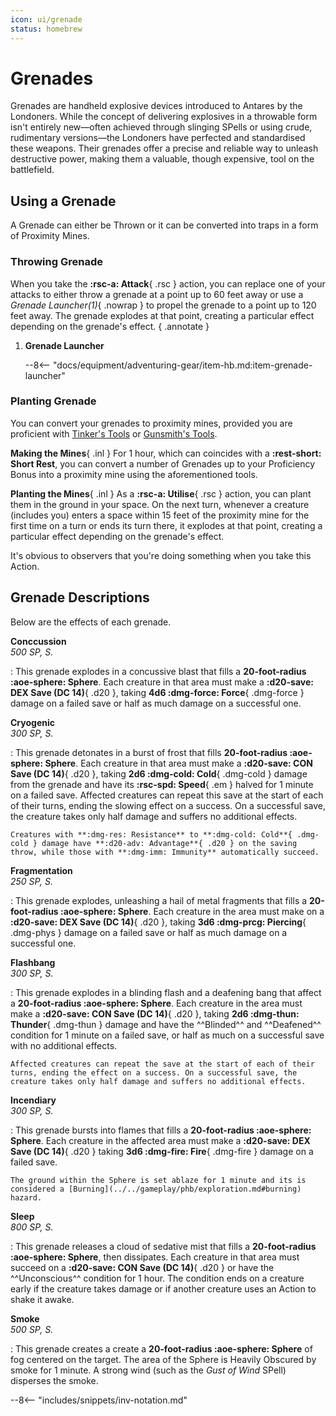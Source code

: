```yaml
---
icon: ui/grenade
status: homebrew
---
```


# Grenades

Grenades are handheld explosive devices introduced to Antares by the Londoners. While the concept of delivering explosives in a throwable form isn't entirely new—often achieved through slinging SPells or using crude, rudimentary versions—the Londoners have perfected and standardised these weapons. Their grenades offer a precise and reliable way to unleash destructive power, making them a valuable, though expensive, tool on the battlefield.

## Using a Grenade

A Grenade can either be Thrown or it can be converted into traps in a form of Proximity Mines.

### Throwing Grenade

When you take the **:rsc-a: Attack**{ .rsc } action, you can replace one of your attacks to either throw a grenade at a point up to 60 feet away or use a *Grenade* *Launcher(1)*{ .nowrap } to propel the grenade to a point up to 120 feet away. The grenade explodes at that point, creating a particular effect depending on the grenade's effect. 
{ .annotate }

1. **Grenade Launcher**

    --8<-- "docs/equipment/adventuring-gear/item-hb.md:item-grenade-launcher"

### Planting Grenade

You can convert your grenades to proximity mines, provided you are proficient with [Tinker's Tools](../tools/artisan-tools.md#tinkers-tools) or [Gunsmith's Tools](../tools/artisan-tools.md#gunsmiths-tools). 

**Making the Mines**{ .inl } For 1 hour, which can coincides with a **:rest-short: Short Rest**, you can convert a number of Grenades up to your Proficiency Bonus into a proximity mine using the aforementioned tools. 

**Planting the Mines**{ .inl } As a **:rsc-a: Utilise**{ .rsc } action, you can plant them in the ground in your space. On the next turn, whenever a creature (includes you) enters a space within 15 feet of the proximity mine for the first time on a turn or ends its turn there, it explodes at that point, creating a particular effect depending on the grenade's effect.

It's obvious to observers that you're doing something when you take this Action.

## Grenade Descriptions

Below are the effects of each grenade.

**Conccussion** <br>_500 SP, S._

:   This grenade explodes in a concussive blast that fills a **20-foot-radius :aoe-sphere: Sphere**. Each creature in that area must make a **:d20-save: DEX Save (DC 14)**{ .d20 }, taking **4d6 :dmg-force: Force**{ .dmg-force } damage on a failed save or half as much damage on a successful one.

**Cryogenic** <br>_300 SP, S._

:   This grenade detonates in a burst of frost that fills **20-foot-radius :aoe-sphere: Sphere**. Each creature in that area must make a **:d20-save: CON Save (DC 14)**{ .d20 }, taking **2d6 :dmg-cold: Cold**{ .dmg-cold } damage from the grenade and have its **:rsc-spd: Speed**{ .em } halved for 1 minute on a failed save. Affected creatures can repeat this save at the start of each of their turns, ending the slowing effect on a success. On a successful save, the creature takes only half damage and suffers no additional effects. 

    Creatures with **:dmg-res: Resistance** to **:dmg-cold: Cold**{ .dmg-cold } damage have **:d20-adv: Advantage**{ .d20 } on the saving throw, while those with **:dmg-imm: Immunity** automatically succeed.

**Fragmentation** <br>_250 SP, S._

:   This grenade explodes, unleashing a hail of metal fragments that fills a **20-foot-radius :aoe-sphere: Sphere**. Each creature in the area must make on a **:d20-save: DEX Save (DC 14)**{ .d20 },  taking **3d6 :dmg-prcg: Piercing**{ .dmg-phys } damage on a failed save or half as much damage on a successful one.


**Flashbang** <br>_300 SP, S._

:   This grenade explodes in a blinding flash and a deafening bang that affect a **20-foot-radius :aoe-sphere: Sphere**. Each creature in the area must make a **:d20-save: CON Save (DC 14)**{ .d20 }, taking **2d6 :dmg-thun: Thunder**{ .dmg-thun } damage and have the ^^Blinded^^ and ^^Deafened^^ condition for 1 minute on a failed save, or half as much on a successful save with no additional effects. 

    Affected creatures can repeat the save at the start of each of their turns, ending the effect on a success. On a successful save, the creature takes only half damage and suffers no additional effects.

**Incendiary** <br>_300 SP, S._

:   This grenade bursts into flames that fills a **20-foot-radius :aoe-sphere: Sphere**. Each creature in the affected area must make a **:d20-save: DEX Save (DC 14)**{ .d20 } taking **3d6 :dmg-fire: Fire**{ .dmg-fire } damage on a failed save. 

    The ground within the Sphere is set ablaze for 1 minute and its is considered a [Burning](../../gameplay/phb/exploration.md#burning) hazard. 

**Sleep** <br>_800 SP, S._

:   This grenade releases a cloud of sedative mist that fills a **20-foot-radius :aoe-sphere: Sphere**, then dissipates. Each creature in that area must succeed on a **:d20-save: CON Save (DC 14)**{ .d20 } or have the ^^Unconscious^^ condition for 1 hour. The condition ends on a creature early if the creature takes damage or if another creature uses an Action to shake it awake.


**Smoke** <br>_500 SP, S._

:   This grenade creates a create a **20-foot-radius :aoe-sphere: Sphere** of fog centered on the target. The area of the Sphere is Heavily Obscured by smoke for 1 minute. A strong wind (such as the *Gust of Wind* SPell) disperses the smoke.


--8<-- "includes/snippets/inv-notation.md"
